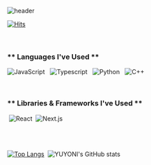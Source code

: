 ![header](https://capsule-render.vercel.app/api?type=waving&color=0:57A890,90:A1D9AA&height=200&&section=footer&text=Step%20into%20my%20coding%20space!&fontSize=55&fontColor=FFFFFF&borderRadius=30&animation=twinkling&fontAlignY=65)

[![Hits](https://hits.seeyoufarm.com/api/count/incr/badge.svg?url=https%3A%2F%2Fgithub.com%2Fyuyoni%2Fhit-counter&count_bg=%23285174&title_bg=%23304060&icon=github.svg&icon_color=%23D7D7D7&title=hits&edge_flat=false)](https://hits.seeyoufarm.com)
<br/><br/><br/>

### ** Languages I've Used ** 
![JavaScript](https://img.shields.io/badge/JavaScript-F7DF1E?style=for-the-badge&logo=javascript&logoColor=black) &nbsp; ![Typescript](https://img.shields.io/badge/Typescript-3178C6?style=for-the-badge&logo=typescript&logoColor=white) &nbsp; ![Python](https://img.shields.io/badge/Python-3776AB?style=for-the-badge&logo=python&logoColor=yellow) &nbsp; ![C++](https://img.shields.io/badge/C++-00599C?style=for-the-badge&logo=cplusplus&logoColor=white) &nbsp;

<br/>

### ** Libraries & Frameworks I've Used **
&nbsp;![React](https://img.shields.io/badge/React-61DAFB?style=for-the-badge&logo=react&logoColor=white) &nbsp;![Next.js](https://img.shields.io/badge/next.js-000000?style=for-the-badge&logo=nextdotjs&logoColor=white) &nbsp;
<br/><br/>
<br/><br/>


[![Top Langs](https://github-readme-stats.vercel.app/api/top-langs/?username=yuyoni&layout=donut&hide=CMake,Jupyter%20Notebook&langs_count=5&theme=vue-dark&bg_color=FFFFFF&title_color=445878&text_color=000000)](https://github.com/anuraghazra/github-readme-stats) &nbsp;![YUYONI's GitHub stats](https://github-readme-stats.vercel.app/api?username=yuyoni&show_icons=true&theme=vue&rank_icon=default&icon_color=445878&bg_color=FFFFFF&title_color=445878&text_color=000000)
